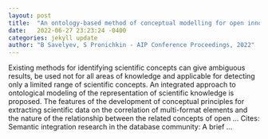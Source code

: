 ```yaml
---
layout: post
title:  "An ontology-based method of conceptual modelling for open innovation diffusion"
date:   2022-06-27 23:23:24 -0400
categories: jekyll update
author: "B Savelyev, S Pronichkin - AIP Conference Proceedings, 2022"
---
```

Existing methods for identifying scientific concepts can give ambiguous results, be used not for all areas of knowledge and applicable for detecting only a limited range of scientific concepts. An integrated approach to ontological modeling of the representation of scientific knowledge is proposed. The features of the development of conceptual principles for extracting scientific data on the correlation of multi-format elements and the nature of the relationship between the related concepts of open …
Cites: ‪Semantic integration research in the database community: A brief …‬  